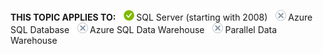 **THIS TOPIC APPLIES TO:** ![yes](media/yes.png "yes")SQL Server \(starting with 2008\)
![no](media/no.png "no")Azure SQL Database
![no](media/no.png "no")Azure SQL Data Warehouse
![no](media/no.png "no")Parallel Data Warehouse
